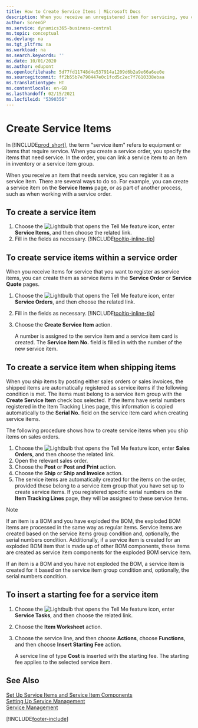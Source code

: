 ```yaml
---
title: How to Create Service Items | Microsoft Docs
description: When you receive an unregistered item for servicing, you can register it as a service item.
author: SorenGP
ms.service: dynamics365-business-central
ms.topic: conceptual
ms.devlang: na
ms.tgt_pltfrm: na
ms.workload: na
ms.search.keywords: ''
ms.date: 10/01/2020
ms.author: edupont
ms.openlocfilehash: 5d77fd11748d4e537914a1209d6b2a9e66a6ee0e
ms.sourcegitcommit: ff2b55b7e790447e0c1fcd5c2ec7f7610338ebaa
ms.translationtype: HT
ms.contentlocale: en-GB
ms.lasthandoff: 02/15/2021
ms.locfileid: "5390356"
---
```

# <a name="create-service-items"></a>Create Service Items
In [!INCLUDE[prod_short](includes/prod_short.md)], the term "service item" refers to equipment or items that require service. When you create a service order, you specify the items that need service. In the order, you can link a service item to an item in inventory or a service item group.    

When you receive an item that needs service, you can register it as a service item. There are several ways to do so. For example, you can create a service item on the **Service Items** page, or as part of another process, such as when working with a service order.   

## <a name="to-create-a-service-item"></a>To create a service item  
1. Choose the ![Lightbulb that opens the Tell Me feature](media/ui-search/search_small.png "Tell me what you want to do") icon, enter **Service Items**, and then choose the related link.
2. Fill in the fields as necessary. [!INCLUDE[tooltip-inline-tip](includes/tooltip-inline-tip_md.md)]  

## <a name="to-create-service-items-within-a-service-order"></a>To create service items within a service order  
When you receive items for service that you want to register as service items, you can create them as service items in the **Service Order** or **Service Quote** pages.  

1. Choose the ![Lightbulb that opens the Tell Me feature](media/ui-search/search_small.png "Tell me what you want to do") icon, enter **Service Orders**, and then choose the related link.  
2. Fill in the fields as necessary. [!INCLUDE[tooltip-inline-tip](includes/tooltip-inline-tip_md.md)]  
3. Choose the **Create Service Item** action.  

    A number is assigned to the service item and a service item card is created. The **Service Item No.** field is filled in with the number of the new service item.

## <a name="to-create-a-service-item-when-shipping-items"></a>To create a service item when shipping items  
When you ship items by posting either sales orders or sales invoices, the shipped items are automatically registered as service items if the following condition is met. The items must belong to a service item group with the **Create Service Item** check box selected. If the items have serial numbers registered in the Item Tracking Lines page, this information is copied automatically to the **Serial No.** field on the service item card when creating service items.  

The following procedure shows how to create service items when you ship items on sales orders.  

1. Choose the ![Lightbulb that opens the Tell Me feature](media/ui-search/search_small.png "Tell me what you want to do") icon, enter **Sales Orders**, and then choose the related link.  
2. Open the relevant sales order.  
3. Choose the **Post** or **Post and Print** action.  
4. Choose the **Ship** or **Ship and Invoice** action.  
5. The service items are automatically created for the items on the order, provided these belong to a service item group that you have set up to create service items. If you registered specific serial numbers on the **Item Tracking Lines** page, they will be assigned to these service items.  

> [!NOTE]  
>  If an item is a BOM and you have exploded the BOM, the exploded BOM items are processed in the same way as regular items. Service items are created based on the service items group condition and, optionally, the serial numbers condition. Additionally, if a service item is created for an exploded BOM item that is made up of other BOM components, these items are created as service item components for the exploded BOM service item.  
>   
>  If an item is a BOM and you have not exploded the BOM, a service item is created for it based on the service item group condition and, optionally, the serial numbers condition.  

## <a name="to-insert-a-starting-fee-for-a-service-item"></a>To insert a starting fee for a service item
1. Choose the ![Lightbulb that opens the Tell Me feature](media/ui-search/search_small.png "Tell me what you want to do") icon, enter **Service Tasks**, and then choose the related link.
2. Choose the **Item Worksheet** action.
3. Choose the service line, and then choose **Actions**, choose **Functions**, and then choose **Insert Starting Fee** action.  

    A service line of type **Cost** is inserted with the starting fee. The starting fee applies to the selected service item.

## <a name="see-also"></a>See Also  
[Set Up Service Items and Service Item Components](service-how-setup-service-items.md)  
[Setting Up Service Management](service-setup-service.md)  
[Service Management](service-service.md)  


[!INCLUDE[footer-include](includes/footer-banner.md)]